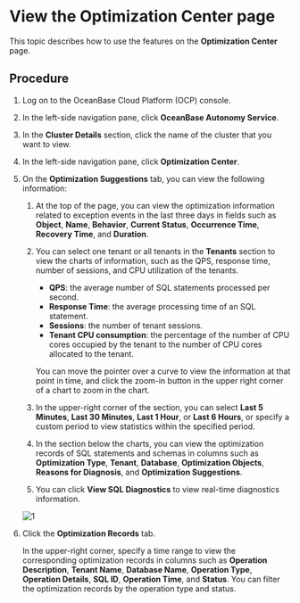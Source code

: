 # View the Optimization Center page

This topic describes how to use the features on the **Optimization Center** page.

## Procedure

1. Log on to the OceanBase Cloud Platform (OCP) console.

2. In the left-side navigation pane, click **OceanBase Autonomy Service**.

3. In the **Cluster Details** section, click the name of the cluster that you want to view.

4. In the left-side navigation pane, click **Optimization Center**.

5. On the **Optimization Suggestions** tab, you can view the following information:

   1. At the top of the page, you can view the optimization information related to exception events in the last three days in fields such as **Object**, **Name**, **Behavior**, **Current Status**, **Occurrence Time**, **Recovery Time**, and **Duration**.

   2. You can select one tenant or all tenants in the **Tenants** section to view the charts of information, such as the QPS, response time, number of sessions, and CPU utilization of the tenants.

      * **QPS**: the average number of SQL statements processed per second.
      * **Response Time**: the average processing time of an SQL statement.
      * **Sessions**: the number of tenant sessions.
      * **Tenant CPU consumption**: the percentage of the number of CPU cores occupied by the tenant to the number of CPU cores allocated to the tenant.

      You can move the pointer over a curve to view the information at that point in time, and click the zoom-in button in the upper right corner of a chart to zoom in the chart.

   3. In the upper-right corner of the section, you can select **Last 5 Minutes**, **Last 30 Minutes**, **Last 1 Hour**, or **Last 6 Hours**, or specify a custom period to view statistics within the specified period.

   4. In the section below the charts, you can view the optimization records of SQL statements and schemas in columns such as **Optimization Type**, **Tenant**, **Database**, **Optimization Objects**, **Reasons for Diagnosis**, and **Optimization Suggestions**.

   5. You can click **View SQL Diagnostics** to view real-time diagnostics information.

   ![1](https://obbusiness-private.oss-cn-shanghai.aliyuncs.com/doc/img/ocp/401/%E4%BC%98%E5%8C%96%E8%AE%B0%E5%BD%95.png)

6. Click the **Optimization Records** tab.

   In the upper-right corner, specify a time range to view the corresponding optimization records in columns such as **Operation Description**, **Tenant Name**, **Database Name**, **Operation Type**, **Operation Details**, **SQL ID**, **Operation Time**, and **Status**. You can filter the optimization records by the operation type and status.
